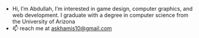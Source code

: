 - Hi, I’m Abdullah, I’m interested in game design, computer graphics, and web development. I graduate with a degree in computer science from the University of Arizona
- 📫 reach me at askhamis10@gmail.com
